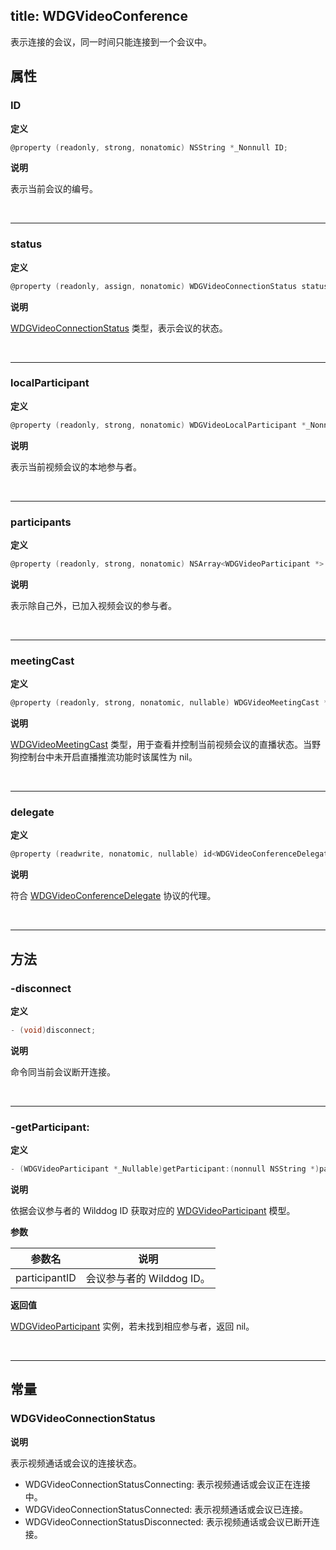title: WDGVideoConference
---

表示连接的会议，同一时间只能连接到一个会议中。

## 属性

### ID

**定义**

```objectivec
@property (readonly, strong, nonatomic) NSString *_Nonnull ID;
```

**说明**

表示当前会议的编号。

</br>

---

### status

**定义**

```objectivec
@property (readonly, assign, nonatomic) WDGVideoConnectionStatus status;
```

**说明**

[WDGVideoConnectionStatus](/video/iOS/api/WDGVideoConference.html#WDGVideoConnectionStatus) 类型，表示会议的状态。

</br>

---

### localParticipant

**定义**

```objectivec
@property (readonly, strong, nonatomic) WDGVideoLocalParticipant *_Nonnull localParticipant;
```

**说明**

表示当前视频会议的本地参与者。

</br>

---

### participants

**定义**

```objectivec
@property (readonly, strong, nonatomic) NSArray<WDGVideoParticipant *> *_Nonnull participants;
```

**说明**

表示除自己外，已加入视频会议的参与者。

</br>

---

### meetingCast

**定义**

```objectivec
@property (readonly, strong, nonatomic, nullable) WDGVideoMeetingCast *meetingCast;
```

**说明**

[WDGVideoMeetingCast](/video/iOS/api/WDGVideoMeetingCast.html) 类型，用于查看并控制当前视频会议的直播状态。当野狗控制台中未开启直播推流功能时该属性为 nil。

</br>

---

### delegate

**定义**

```objectivec
@property (readwrite, nonatomic, nullable) id<WDGVideoConferenceDelegate> delegate;
```

**说明**

符合 [WDGVideoConferenceDelegate](/video/iOS/api/WDGVideoConferenceDelegate.html) 协议的代理。

</br>

---

## 方法

### -disconnect

**定义**

```objectivec
- (void)disconnect;
```

**说明**

命令同当前会议断开连接。

</br>

---

### -getParticipant:

**定义**

```objectivec
- (WDGVideoParticipant *_Nullable)getParticipant:(nonnull NSString *)participantID;
```

**说明**

依据会议参与者的 Wilddog ID 获取对应的 [WDGVideoParticipant](/video/iOS/api/WDGVideoParticipant.html) 模型。

**参数**

 参数名 | 说明 
---|---
participantID|会议参与者的 Wilddog ID。

**返回值**

[WDGVideoParticipant](/video/iOS/api/WDGVideoParticipant.html) 实例，若未找到相应参与者，返回 nil。

</br>

---

## 常量

### WDGVideoConnectionStatus 

**说明**

表示视频通话或会议的连接状态。

- WDGVideoConnectionStatusConnecting: 表示视频通话或会议正在连接中。
- WDGVideoConnectionStatusConnected: 表示视频通话或会议已连接。
- WDGVideoConnectionStatusDisconnected: 表示视频通话或会议已断开连接。
